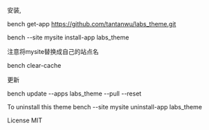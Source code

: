 安装,

bench get-app https://github.com/tantanwu/labs_theme.git

bench --site mysite install-app labs_theme

注意将mysite替换成自己的站点名

bench clear-cache

更新

bench update --apps labs_theme --pull --reset

To uninstall this theme bench --site mysite uninstall-app labs_theme

License MIT

